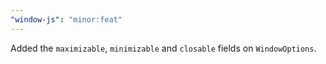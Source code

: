 ```yaml
---
"window-js": "minor:feat"
---
```


Added the `maximizable`, `minimizable` and `closable` fields on `WindowOptions`.
